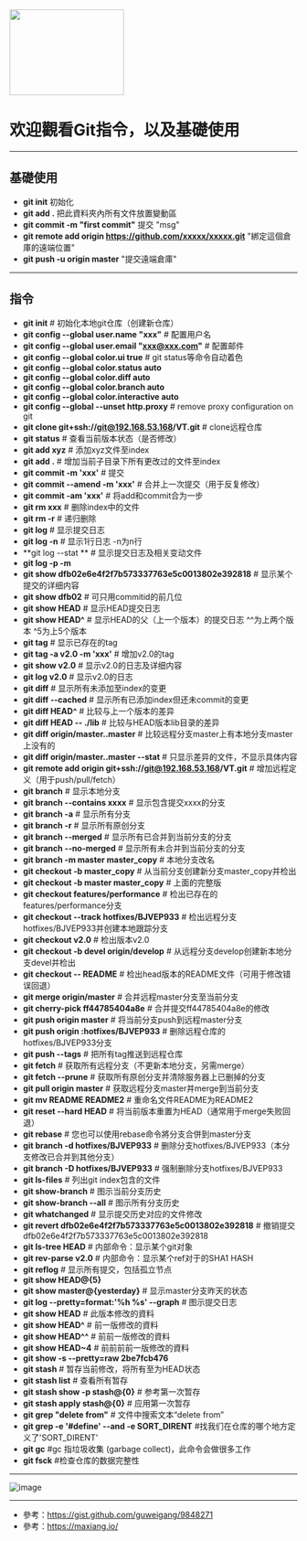 <img src="https://raw.githubusercontent.com/ericshiu/GitCommand/master/Octocat.png" width="200" height="150" />

# 欢迎觀看Git指令，以及基礎使用

-------------------
## 基礎使用

- **git init**    初始化
- **git add .**    把此資料夾內所有文件放置變動區
- **git commit -m "first commit"**    提交 "msg"
- **git remote add origin https://github.com/xxxxx/xxxxx.git**  "綁定這個倉庫的遠端位置"
- **git push -u origin master**  "提交遠端倉庫"

-------------------
## 指令
- **git init**                                               # 初始化本地git仓库（创建新仓库）
- **git config --global user.name "xxx"**                       # 配置用户名
- **git config --global user.email "xxx@xxx.com"**              # 配置邮件
- **git config --global color.ui true**                         # git status等命令自动着色
- **git config --global color.status auto**
- **git config --global color.diff auto**
- **git config --global color.branch auto**
- **git config --global color.interactive auto**
- **git config --global --unset http.proxy**                    # remove  proxy configuration on git
- **git clone git+ssh://git@192.168.53.168/VT.git**             # clone远程仓库
- **git status**                                                # 查看当前版本状态（是否修改）
- **git add xyz**                                               # 添加xyz文件至index
- **git add .**                                                 # 增加当前子目录下所有更改过的文件至index
- **git commit -m 'xxx'**                                      # 提交
- **git commit --amend -m 'xxx'**                               # 合并上一次提交（用于反复修改）
- **git commit -am 'xxx'**                                      # 将add和commit合为一步
- **git rm xxx**                                                # 删除index中的文件
- **git rm -r**                                               # 递归删除
- **git log**                                                   # 显示提交日志
- **git log -n**                                                # 显示1行日志 -n为n行
- **git log --stat **                                           # 显示提交日志及相关变动文件
- **git log -p -m**
- **git show dfb02e6e4f2f7b573337763e5c0013802e392818**         # 显示某个提交的详细内容
- **git show dfb02**                                            # 可只用commitid的前几位
- **git show HEAD**                                             # 显示HEAD提交日志
- **git show HEAD^**                                            # 显示HEAD的父（上一个版本）的提交日志 ^^为上两个版本 ^5为上5个版本
- **git tag**                                                   # 显示已存在的tag
- **git tag -a v2.0 -m 'xxx'**                                  # 增加v2.0的tag
- **git show v2.0**                                             # 显示v2.0的日志及详细内容
- **git log v2.0**                                              # 显示v2.0的日志
- **git diff**                                                  # 显示所有未添加至index的变更
- **git diff --cached**                                         # 显示所有已添加index但还未commit的变更
- **git diff HEAD^**                                            # 比较与上一个版本的差异
- **git diff HEAD -- ./lib**                                    # 比较与HEAD版本lib目录的差异
- **git diff origin/master..master**                            # 比较远程分支master上有本地分支master上没有的
- **git diff origin/master..master --stat**                     # 只显示差异的文件，不显示具体内容
- **git remote add origin git+ssh://git@192.168.53.168/VT.git** # 增加远程定义（用于push/pull/fetch）
- **git branch**                                                # 显示本地分支
- **git branch --contains xxxx**                               # 显示包含提交xxxx的分支
- **git branch -a**                                             # 显示所有分支
- **git branch -r**                                             # 显示所有原创分支
- **git branch --merged**                                       # 显示所有已合并到当前分支的分支
- **git branch --no-merged**                                    # 显示所有未合并到当前分支的分支
- **git branch -m master master_copy**                          # 本地分支改名
- **git checkout -b master_copy**                               # 从当前分支创建新分支master_copy并检出
- **git checkout -b master master_copy**                        # 上面的完整版
- **git checkout features/performance**                         # 检出已存在的features/performance分支
- **git checkout --track hotfixes/BJVEP933**                    # 检出远程分支hotfixes/BJVEP933并创建本地跟踪分支
- **git checkout v2.0**                                         # 检出版本v2.0
- **git checkout -b devel origin/develop**                      # 从远程分支develop创建新本地分支devel并检出
- **git checkout -- README**                                    # 检出head版本的README文件（可用于修改错误回退）
- **git merge origin/master**                                   # 合并远程master分支至当前分支
- **git cherry-pick ff44785404a8e**                             # 合并提交ff44785404a8e的修改
- **git push origin master**                                    # 将当前分支push到远程master分支
- **git push origin :hotfixes/BJVEP933**                        # 删除远程仓库的hotfixes/BJVEP933分支
- **git push --tags**                                           # 把所有tag推送到远程仓库
- **git fetch**                                                 # 获取所有远程分支（不更新本地分支，另需merge）
- **git fetch --prune**                                         # 获取所有原创分支并清除服务器上已删掉的分支
- **git pull origin master**                                    # 获取远程分支master并merge到当前分支
- **git mv README README2**                                     # 重命名文件README为README2
- **git reset --hard HEAD**                                    # 将当前版本重置为HEAD（通常用于merge失败回退）
- **git rebase**                                                     # 您也可以使用rebase命令將分支合併到master分支
- **git branch -d hotfixes/BJVEP933**                          # 删除分支hotfixes/BJVEP933（本分支修改已合并到其他分支）
- **git branch -D hotfixes/BJVEP933**                           # 强制删除分支hotfixes/BJVEP933
- **git ls-files**                                              # 列出git index包含的文件
- **git show-branch**                                           # 图示当前分支历史
- **git show-branch --all**                                     # 图示所有分支历史
- **git whatchanged**                                           # 显示提交历史对应的文件修改
- **git revert dfb02e6e4f2f7b573337763e5c0013802e392818**       # 撤销提交dfb02e6e4f2f7b573337763e5c0013802e392818
- **git ls-tree HEAD**                                          # 内部命令：显示某个git对象
- **git rev-parse v2.0**                                        # 内部命令：显示某个ref对于的SHA1 HASH
- **git reflog**                                                # 显示所有提交，包括孤立节点
- **git show HEAD@{5}**
- **git show master@{yesterday}**                              # 显示master分支昨天的状态
- **git log --pretty=format:'%h %s' --graph**                   # 图示提交日志
- **git show HEAD** # 此版本修改的資料
- **git show HEAD^** # 前一版修改的資料
- **git show HEAD^^** # 前前一版修改的資料
- **git show HEAD~4** # 前前前前一版修改的資料
- **git show -s --pretty=raw 2be7fcb476**
- **git stash**                                                 # 暂存当前修改，将所有至为HEAD状态
- **git stash list**                                            # 查看所有暂存
- **git stash show -p stash@{0}**                               # 参考第一次暂存
- **git stash apply stash@{0}**                                 # 应用第一次暂存
- **git grep "delete from"**                                    # 文件中搜索文本“delete from”
- **git grep -e '#define' --and -e SORT_DIRENT**     #找我们在仓库的哪个地方定义了'SORT_DIRENT'
- **git gc**            #gc 指垃圾收集 (garbage collect)，此命令会做很多工作
- **git fsck**      #检查仓库的数据完整性
- -------------------
![image](https://raw.githubusercontent.com/ericshiu/GitCommand/master/GitHub_Logo.png)
- -------------------
- 參考：<https://gist.github.com/guweigang/9848271>
- 參考：<https://maxiang.io/>

